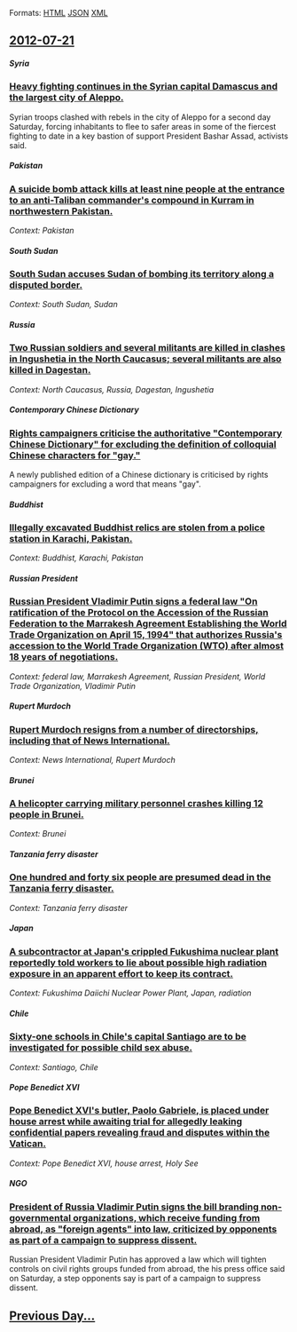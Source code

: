
Formats: [HTML](2012/07/21/index.html)  [JSON](2012/07/21/index.json)  [XML](2012/07/21/index.xml)  

## [2012-07-21](/news/2012/07/21/index.md)

##### Syria
### [Heavy fighting continues in the Syrian capital Damascus and the largest city of Aleppo. ](/news/2012/07/21/heavy-fighting-continues-in-the-syrian-capital-damascus-and-the-largest-city-of-aleppo.md)
Syrian troops clashed with rebels in the city of Aleppo for a second day Saturday, forcing inhabitants to flee to safer areas in some of the fiercest fighting to date in a key bastion of support President Bashar Assad, activists said.

##### Pakistan
### [A suicide bomb attack kills at least nine people at the entrance to an anti-Taliban commander's compound in Kurram in northwestern Pakistan. ](/news/2012/07/21/a-suicide-bomb-attack-kills-at-least-nine-people-at-the-entrance-to-an-anti-taliban-commander-s-compound-in-kurram-in-northwestern-pakistan.md)
_Context: Pakistan_

##### South Sudan
### [South Sudan accuses Sudan of bombing its territory along a disputed border. ](/news/2012/07/21/south-sudan-accuses-sudan-of-bombing-its-territory-along-a-disputed-border.md)
_Context: South Sudan, Sudan_

##### Russia
### [Two Russian soldiers and several militants are killed in clashes in Ingushetia in the North Caucasus; several militants are also killed in Dagestan. ](/news/2012/07/21/two-russian-soldiers-and-several-militants-are-killed-in-clashes-in-ingushetia-in-the-north-caucasus-several-militants-are-also-killed-in-d.md)
_Context: North Caucasus, Russia, Dagestan, Ingushetia_

##### Contemporary Chinese Dictionary
### [Rights campaigners criticise the authoritative "Contemporary Chinese Dictionary" for excluding the definition of colloquial Chinese characters for "gay." ](/news/2012/07/21/rights-campaigners-criticise-the-authoritative-contemporary-chinese-dictionary-for-excluding-the-definition-of-colloquial-chinese-characte.md)
A newly published edition of a Chinese dictionary is criticised by rights campaigners for excluding a word that means &quot;gay&quot;.

##### Buddhist
### [Illegally excavated Buddhist relics are stolen from a police station in Karachi, Pakistan. ](/news/2012/07/21/illegally-excavated-buddhist-relics-are-stolen-from-a-police-station-in-karachi-pakistan.md)
_Context: Buddhist, Karachi, Pakistan_

##### Russian President
### [Russian President Vladimir Putin signs a federal law "On ratification of the Protocol on the Accession of the Russian Federation to the Marrakesh Agreement Establishing the World Trade Organization on April 15, 1994" that authorizes Russia's accession to the World Trade Organization (WTO) after almost 18 years of negotiations. ](/news/2012/07/21/russian-president-vladimir-putin-signs-a-federal-law-on-ratification-of-the-protocol-on-the-accession-of-the-russian-federation-to-the-marr.md)
_Context: federal law, Marrakesh Agreement, Russian President, World Trade Organization, Vladimir Putin_

##### Rupert Murdoch
### [Rupert Murdoch resigns from a number of directorships, including that of News International. ](/news/2012/07/21/rupert-murdoch-resigns-from-a-number-of-directorships-including-that-of-news-international.md)
_Context: News International, Rupert Murdoch_

##### Brunei
### [A helicopter carrying military personnel crashes killing 12 people in Brunei. ](/news/2012/07/21/a-helicopter-carrying-military-personnel-crashes-killing-12-people-in-brunei.md)
_Context: Brunei_

##### Tanzania ferry disaster
### [One hundred and forty six people are presumed dead in the Tanzania ferry disaster. ](/news/2012/07/21/one-hundred-and-forty-six-people-are-presumed-dead-in-the-tanzania-ferry-disaster.md)
_Context: Tanzania ferry disaster_

##### Japan
### [A subcontractor at Japan's crippled Fukushima nuclear plant reportedly told workers to lie about possible high radiation exposure in an apparent effort to keep its contract. ](/news/2012/07/21/a-subcontractor-at-japan-s-crippled-fukushima-nuclear-plant-reportedly-told-workers-to-lie-about-possible-high-radiation-exposure-in-an-appa.md)
_Context: Fukushima Daiichi Nuclear Power Plant, Japan, radiation_

##### Chile
### [Sixty-one schools in Chile's capital Santiago are to be investigated for possible child sex abuse. ](/news/2012/07/21/sixty-one-schools-in-chile-s-capital-santiago-are-to-be-investigated-for-possible-child-sex-abuse.md)
_Context: Santiago, Chile_

##### Pope Benedict XVI
### [Pope Benedict XVI's butler, Paolo Gabriele, is placed under house arrest while awaiting trial for allegedly leaking confidential papers revealing fraud and disputes within the Vatican. ](/news/2012/07/21/pope-benedict-xvi-s-butler-paolo-gabriele-is-placed-under-house-arrest-while-awaiting-trial-for-allegedly-leaking-confidential-papers-reve.md)
_Context: Pope Benedict XVI, house arrest, Holy See_

##### NGO
### [President of Russia Vladimir Putin signs the bill branding non-governmental organizations, which receive funding from abroad, as "foreign agents" into law, criticized by opponents as part of a campaign to suppress dissent. ](/news/2012/07/21/president-of-russia-vladimir-putin-signs-the-bill-branding-non-governmental-organizations-which-receive-funding-from-abroad-as-foreign-ag.md)
Russian President Vladimir Putin has approved a law which will tighten controls on civil rights groups funded from abroad, the his press office said on Saturday, a step opponents say is part of a campaign to suppress dissent.

## [Previous Day...](/news/2012/07/20/index.md)

